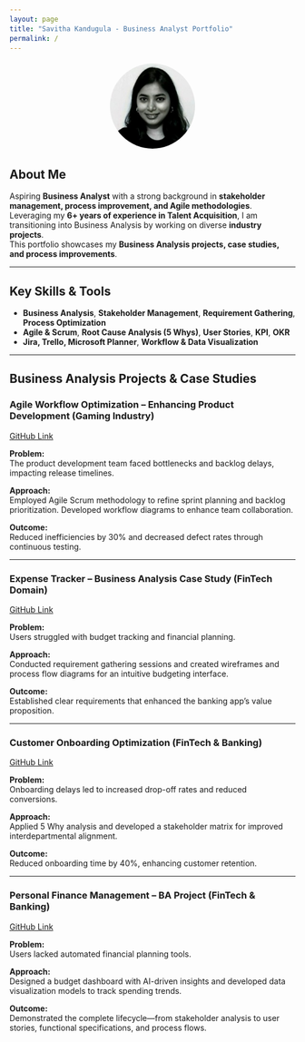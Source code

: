 ```yaml
---
layout: page
title: "Savitha Kandugula - Business Analyst Portfolio"
permalink: /
---
```


<!-- Profile Picture -->
<div style="text-align: center; margin-top: 20px;">
  <img src="/assets/profile.jpg" alt="Profile Picture" style="border-radius: 50%; width: 150px; height: 150px;">
</div>

## About Me

Aspiring **Business Analyst** with a strong background in **stakeholder management, process improvement, and Agile methodologies**.  
Leveraging my **6+ years of experience in Talent Acquisition**, I am transitioning into Business Analysis by working on diverse **industry projects**.  
This portfolio showcases my **Business Analysis projects, case studies, and process improvements**.

---

## Key Skills & Tools

- **Business Analysis**, **Stakeholder Management**, **Requirement Gathering**, **Process Optimization**
- **Agile & Scrum**, **Root Cause Analysis (5 Whys)**, **User Stories**, **KPI**, **OKR**
- **Jira, Trello, Microsoft Planner**, **Workflow & Data Visualization**

---

## Business Analysis Projects & Case Studies

### Agile Workflow Optimization – Enhancing Product Development (Gaming Industry)

[GitHub Link](https://github.com/savithakandugula/Agile-Workflow-Optimization-Enhancing-Product-Development-Efficiency)

**Problem:**  
The product development team faced bottlenecks and backlog delays, impacting release timelines.

**Approach:**  
Employed Agile Scrum methodology to refine sprint planning and backlog prioritization. Developed workflow diagrams to enhance team collaboration.

**Outcome:**  
Reduced inefficiencies by 30% and decreased defect rates through continuous testing.

---

### Expense Tracker – Business Analysis Case Study (FinTech Domain)

[GitHub Link](https://github.com/savithakandugula/Expense-Tracker-BA-Case-Study)

**Problem:**  
Users struggled with budget tracking and financial planning.

**Approach:**  
Conducted requirement gathering sessions and created wireframes and process flow diagrams for an intuitive budgeting interface.

**Outcome:**  
Established clear requirements that enhanced the banking app’s value proposition.

---

### Customer Onboarding Optimization (FinTech & Banking)

[GitHub Link](https://github.com/savithakandugula/Customer_Onboarding_Optimization)

**Problem:**  
Onboarding delays led to increased drop-off rates and reduced conversions.

**Approach:**  
Applied 5 Why analysis and developed a stakeholder matrix for improved interdepartmental alignment.

**Outcome:**  
Reduced onboarding time by 40%, enhancing customer retention.

---

### Personal Finance Management – BA Project (FinTech & Banking)

[GitHub Link](https://github.com/savithakandugula/personal-finance-management-ba-project)

**Problem:**  
Users lacked automated financial planning tools.

**Approach:**  
Designed a budget dashboard with AI-driven insights and developed data visualization models to track spending trends.

**Outcome:**  
Demonstrated the complete lifecycle—from stakeholder analysis to user stories, functional specifications, and process flows.
